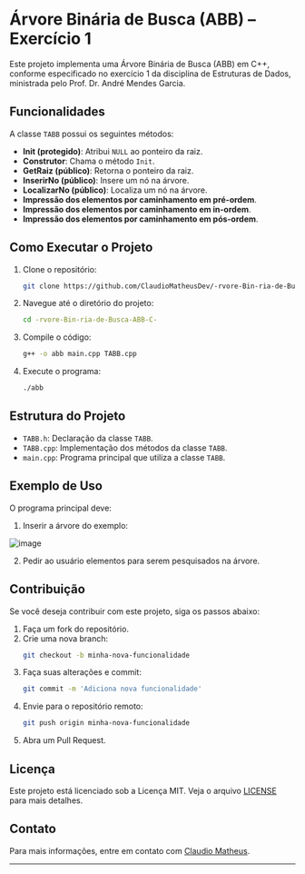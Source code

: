 # Árvore Binária de Busca (ABB) – Exercício 1

Este projeto implementa uma Árvore Binária de Busca (ABB) em C++, conforme especificado no exercício 1 da disciplina de Estruturas de Dados, ministrada pelo Prof. Dr. André Mendes Garcia.

## Funcionalidades

A classe `TABB` possui os seguintes métodos:

- **Init (protegido)**: Atribui `NULL` ao ponteiro da raiz.
- **Construtor**: Chama o método `Init`.
- **GetRaiz (público)**: Retorna o ponteiro da raiz.
- **InserirNo (público)**: Insere um nó na árvore.
- **LocalizarNo (público)**: Localiza um nó na árvore.
- **Impressão dos elementos por caminhamento em pré-ordem**.
- **Impressão dos elementos por caminhamento em in-ordem**.
- **Impressão dos elementos por caminhamento em pós-ordem**.

## Como Executar o Projeto

1. Clone o repositório:
   ```bash
   git clone https://github.com/ClaudioMatheusDev/-rvore-Bin-ria-de-Busca-ABB-C-
   ```

2. Navegue até o diretório do projeto:
   ```bash
   cd -rvore-Bin-ria-de-Busca-ABB-C-
   ```

3. Compile o código:
   ```bash
   g++ -o abb main.cpp TABB.cpp
   ```

4. Execute o programa:
   ```bash
   ./abb
   ```

## Estrutura do Projeto

- `TABB.h`: Declaração da classe `TABB`.
- `TABB.cpp`: Implementação dos métodos da classe `TABB`.
- `main.cpp`: Programa principal que utiliza a classe `TABB`.

## Exemplo de Uso

O programa principal deve:

1. Inserir a árvore do exemplo:

![image](https://github.com/user-attachments/assets/8a8f2def-696c-45c3-a6ef-7be6e7e7628b)

2. Pedir ao usuário elementos para serem pesquisados na árvore.

## Contribuição

Se você deseja contribuir com este projeto, siga os passos abaixo:

1. Faça um fork do repositório.
2. Crie uma nova branch:
   ```bash
   git checkout -b minha-nova-funcionalidade
   ```
3. Faça suas alterações e commit:
   ```bash
   git commit -m 'Adiciona nova funcionalidade'
   ```
4. Envie para o repositório remoto:
   ```bash
   git push origin minha-nova-funcionalidade
   ```
5. Abra um Pull Request.

## Licença

Este projeto está licenciado sob a Licença MIT. Veja o arquivo [LICENSE](LICENSE) para mais detalhes.

## Contato

Para mais informações, entre em contato com [Claudio Matheus](https://github.com/ClaudioMatheusDev).

---
